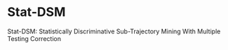 # Stat-DSM
Stat-DSM: Statistically Discriminative Sub-Trajectory Mining With Multiple Testing Correction

